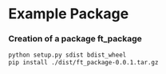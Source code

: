 # Example Package

### Creation of a package ft_package

```bash
python setup.py sdist bdist_wheel
pip install ./dist/ft_package-0.0.1.tar.gz
```
